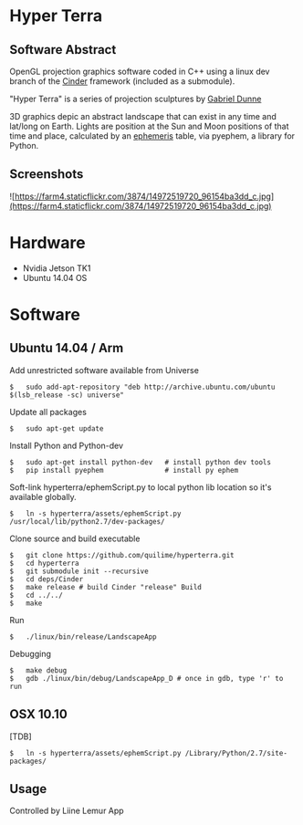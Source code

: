 # Hyper Terra

## Software Abstract

OpenGL projection graphics software coded in C++ using a linux dev branch of the [Cinder](http://libcinder.org/) framework (included as a submodule). 

"Hyper Terra" is a series of projection sculptures by [Gabriel Dunne](http://gabrieldunne.com)

3D graphics depic an abstract landscape that can exist in any time and lat/long on Earth. Lights are position at the Sun and Moon positions of that time and place, calculated by an [ephemeris](http://en.wikipedia.org/wiki/Ephemeris) table, via pyephem, a library for Python.

## Screenshots

![https://farm4.staticflickr.com/3874/14972519720_96154ba3dd_c.jpg](https://farm4.staticflickr.com/3874/14972519720_96154ba3dd_c.jpg)

# Hardware

- Nvidia Jetson TK1 
- Ubuntu 14.04 OS

# Software

## Ubuntu 14.04 / Arm

Add unrestricted software available from Universe

    $   sudo add-apt-repository "deb http://archive.ubuntu.com/ubuntu $(lsb_release -sc) universe"
    
Update all packages

    $   sudo apt-get update

Install Python and Python-dev

    $   sudo apt-get install python-dev   # install python dev tools
    $   pip install pyephem               # install py ephem

Soft-link hyperterra/ephemScript.py to local python lib location so it's available globally.

    $   ln -s hyperterra/assets/ephemScript.py /usr/local/lib/python2.7/dev-packages/

Clone source and build executable

    $   git clone https://github.com/quilime/hyperterra.git
    $   cd hyperterra
    $   git submodule init --recursive
    $   cd deps/Cinder 
    $   make release # build Cinder "release" Build
    $   cd ../../
    $   make
    
Run

    $   ./linux/bin/release/LandscapeApp
    
Debugging
    
    $   make debug
    $   gdb ./linux/bin/debug/LandscapeApp_D # once in gdb, type 'r' to run

## OSX 10.10

[TDB]
    
    $   ln -s hyperterra/assets/ephemScript.py /Library/Python/2.7/site-packages/


    
## Usage

Controlled by Liine Lemur App
